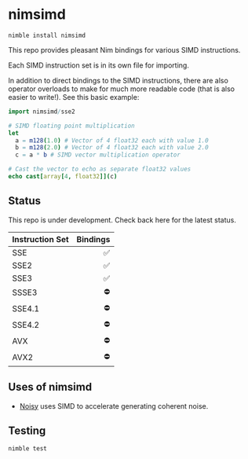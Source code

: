 # nimsimd

`nimble install nimsimd`

This repo provides pleasant Nim bindings for various SIMD instructions.

Each SIMD instruction set is in its own file for importing.

In addition to direct bindings to the SIMD instructions, there are also operator overloads to make for much more readable code (that is also easier to write!). See this basic example:

```nim
import nimsimd/sse2

# SIMD floating point multiplication
let
  a = m128(1.0) # Vector of 4 float32 each with value 1.0
  b = m128(2.0) # Vector of 4 float32 each with value 2.0
  c = a * b # SIMD vector multiplication operator

# Cast the vector to echo as separate float32 values
echo cast[array[4, float32]](c)
```

## Status

This repo is under development. Check back here for the latest status.

Instruction Set | Bindings
--- | ---:
SSE | ✅
SSE2 | ✅
SSE3 | ✅
SSSE3 | ⛔
SSE4.1 | ⛔
SSE4.2 | ⛔
AVX | ⛔
AVX2 | ⛔

## Uses of nimsimd

* [Noisy](https://github.com/guzba/noisy) uses SIMD to accelerate generating coherent noise.

## Testing

`nimble test`
